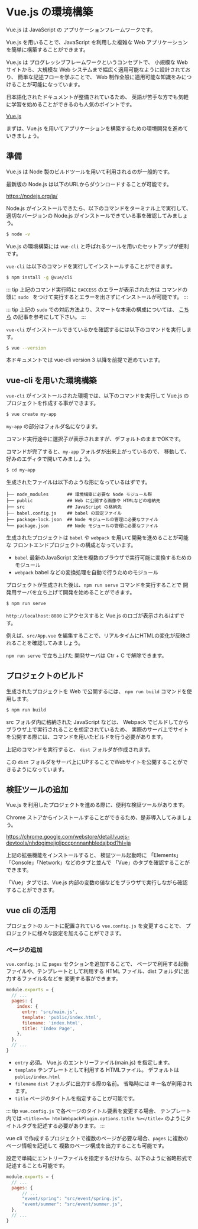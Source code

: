 # Vue.js の環境構築

Vue.js は JavaScript の アプリケーションフレームワークです。

Vue.js を用いることで、JavaScript を利用した複雑な Web アプリケーションを簡単に構築することができます。

Vue.js は プログレッシブフレームワークというコンセプトで、
小規模な Webサイトから、大規模な Web システムまで幅広く適用可能なように設計されており、
簡単な記述フローを学ぶことで、 Web 制作全般に適用可能な知識をみにつけることが可能になっています。

日本語化されたドキュメントが整備されているため、
英語が苦手な方でも気軽に学習を始めることができるのも人気のポイントです。

[Vue\.js](https://jp.vuejs.org/index.html)

まずは、Vue.js を用いてアプリケーションを構築するための環境開発を進めていきましょう。

## 準備

Vue.js は Node 製のビルドツールを用いて利用されるのが一般的です。

最新版の Node.js は以下のURLからダウンロードすることが可能です。

https://nodejs.org/ja/

Node.js がインストールできたら、以下のコマンドをターミナル上で実行して、
適切なバージョンの Node.js がインストールできている事を確認してみましょう。

```bash
$ node -v
```

Vue.js の環境構築には `vue-cli` と呼ばれるツールを用いたセットアップが便利です。

`vue-cli` は以下のコマンドを実行してインストールすることができます。

```bash 
$ npm install -g @vue/cli
```

::: tip
上記のコマンド実行時に `EACCESS` のエラーが表示された方は
コマンドの頭に `sudo ` をつけて実行するとエラーを出さずにインストールが可能です。
:::

::: tip
上記の `sudo` での対応方法より、スマートな本来の構成については、
[こちら](https://qiita.com/okoysm/items/ced3c3de30af1035242d) の記事を参考にして下さい。
:::

`vue-cli` がインストールできているかを確認するには以下のコマンドを実行します。

```bash 
$ vue --version
```

本ドキュメントでは vue-cli version 3 以降を前提で進めています。

## vue-cli を用いた環境構築

`vue-cli` がインストールされた環境では、以下のコマンドを実行して
Vue.js のプロジェクトを作成する事ができます。

```bash
$ vue create my-app
```

`my-app` の部分はフォルダ名になります。

コマンド実行途中に選択子が表示されますが、デフォルトのままでOKです。

コマンドが完了すると、`my-app` フォルダが出来上がっているので、
移動して、好みのエディタで開いてみましょう。

```bash 
$ cd my-app
```

生成されたファイルは以下のような形になっているはずです。

```
├── node_modules       ## 環境構築に必要な Node モジュール群
├── public             ## Web に公開する画像や HTMLなどの格納先
├── src                ## JavaScript の格納先
├── babel.config.js    ## babel の設定ファイル
├── package-lock.json  ## Node モジュールの管理に必要なファイル
└── package.json       ## Node モジュールの管理に必要なファイル
```

生成されたプロジェクトは `babel` や `webpack` を用いて開発を進めることが可能な
フロントエンドプロジェクトの構成となっています。

- `babel` 最新のJavaScript 文法を複数のブラウザで実行可能に変換するためのモジュール
- `webpack` babel などの変換処理を自動で行うためのモジュール

プロジェクトが生成された後は、`npm run serve` コマンドを実行することで
開発用サーバを立ち上げて開発を始めることができます。

```bash
$ npm run serve
``` 

`http://localhost:8080` にアクセスすると Vue.js のロゴが表示されるはずです。

例えば、`src/App.vue` を編集することで、リアルタイムにHTMLの変化が反映されることを確認してみましょう。

`npm run serve` で立ち上げた 開発サーバは Ctr + C で解除できます。

## プロジェクトのビルド

生成されたプロジェクトを Web で公開するには、 `npm run build` コマンドを使用します。

```bash
$ npm run build
```

src フォルダ内に格納された JavaScript などは、
Webpack でビルドしてからブラウザ上で実行されることを想定されているため、
実際のサーバ上でサイトを公開する際には、コマンドを用いたビルドを行う必要があります。

上記のコマンドを実行すると、 `dist` フォルダが作成されます。

この `dist` フォルダをサーバ上にUPすることでWebサイトを公開することができるようになっています。

## 検証ツールの追加

Vue.js を利用したプロジェクトを進める際に、便利な検証ツールがあります。

Chrome ストアからインストールすることができるため、是非導入してみましょう。

https://chrome.google.com/webstore/detail/vuejs-devtools/nhdogjmejiglipccpnnnanhbledajbpd?hl=ja

上記の拡張機能をインストールすると、
検証ツール起動時に 「Elements」「Console」「Network」などのタブと並んで
「Vue」のタブを確認することができます。

「Vue」タブでは、Vue.js 内部の変数の値などをブラウザで実行しながら確認することができます。

## vue cli の活用

プロジェクトの ルートに配置されている `vue.config.js` を変更することで、
プロジェクトに様々な設定を加えることができます。

### ページの追加

`vue.config.js` に `pages` セクションを追加することで、
ページで利用する起動ファイルや、テンプレートとして利用する HTML ファイル、dist フォルダに出力するファイル名などを
変更する事ができます。

```js
module.exports = {
  // ...
  pages: {
    index: {
      entry: 'src/main.js',
      template: 'public/index.html',
      filename: 'index.html',
      title: 'Index Page',
    },
  },
  // ...
}
```

- `entry` 必須。 Vue.js のエントリーファイル(main.js) を指定します。
- `template` テンプレートとして利用する HTMLファイル。 デフォルトは `public/index.html`
- `filename` `dist` フォルダに出力する際の名前。 省略時には キー名が利用されます。
- `title` ページのタイトルを指定することが可能です。

::: tip 
`vue.config.js` で各ページのタイトル要素を変更する場合、
テンプレート内では `<title><%= htmlWebpackPlugin.options.title %></title>` のようにタイトルタグを記述する必要があります。
:::

vue cli で作成するプロジェクトで複数のページが必要な場合、`pages` に複数のページ情報を記述して
複数のページ構成を出力することも可能です。

設定で単純にエントリーファイルを指定するだけなら、以下のように省略形式で記述することも可能です。

```js
module.exports = {
  // ...
  pages: {
      // ...
      "event/spring": "src/event/spring.js",
      "event/summer": "src/event/summer.js",
  },
  // ...
}
```
